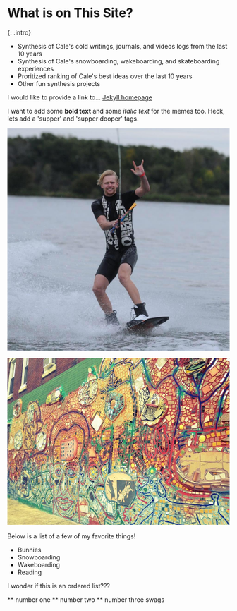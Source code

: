 # What is on This Site?
{: .intro}
* Synthesis of Cale's cold writings, journals, and videos logs from the last 10 years
* Synthesis of Cale's snowboarding, wakeboarding, and skateboarding experiences
* Proritized ranking of Cale's best ideas over the last 10 years
* Other fun synthesis projects

I would like to provide a link to...
[Jekyll homepage](http://jekyllrb.com/ "Jekyll")

I want to add some **bold text** and some *italic text* for the memes too.  Heck, lets add a 'supper' and 'supper dooper' tags.


![shred](/assets/images/shred.jpg)

![Philadelphia's Magic Gardens. This place was so cool!](/assets/philly-magic-garden.jpg "Philadelphia's Magic Garden")


Below is a list of a few of my favorite things!

* Bunnies
* Snowboarding
* Wakeboarding
* Reading

I wonder if this is an ordered list???

** number one
** number two
** number three swags
